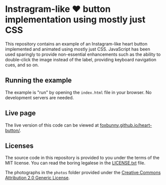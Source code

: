 # Instragram-like ♥ button implementation using mostly just CSS

This repository contains an example of an Instagram-like heart button 
implemented and animated using mostly just CSS. JavaScript has been used 
sparingly to provide non-essential enhancements such as the ability to 
double-click the image instead of the label, providing keyboard navigation 
cues, and so on.

## Running the example

The example is "run" by opening the `index.html` file in your browser. No 
development servers are needed.

## Live page

The live version of this code can be viewed at 
[foxbunny.github.io/heart-button/](https://foxbunny.github.io/heart-button/).

## Licenses

The source code in this repository is provided to you under the terms of the 
MIT license. You can read the boring legalese in the 
[LICENSE.txt](./LICENSE.txt) file.

The photographs in the `photos` folder provided under the
[Creative Commons Attribution 2.0 Generic License](http://creativecommons.org/licenses/by/2.0/).
